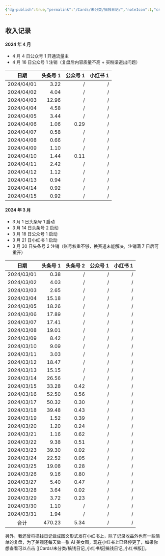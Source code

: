 ```yaml
---
{"dg-publish":true,"permalink":"/Cards/未分类/搞钱日记/","noteIcon":1,"created":"2024-04-03","updated":"2024-04-17"}
---
```


## 收入记录

#### 2024 年 4 月
- 4 月 4 日公众号 1 开通流量主
- 4 月 16 日公众号 1 注销（复盘后内容质量不高 + 买粉渠道出问题）

|     日期     | 头条号 1 | 公众号 1 | 小红书 1 |
| :--------: | ----: | ----: | ----: |
| 2024/04/01 |  3.22 |     / |     / |
| 2024/04/02 |  4.04 |     / |     / |
| 2024/04/03 | 12.96 |     / |     / |
| 2024/04/04 |  4.58 |     / |     / |
| 2024/04/05 |  3.44 |     / |     / |
| 2024/04/06 |  1.06 |  0.29 |     / |
| 2024/04/07 |  0.58 |     / |     / |
| 2024/04/08 |  0.66 |     / |     / |
| 2024/04/09 |  1.10 |     / |     / |
| 2024/04/10 |  1.44 |  0.11 |     / |
| 2024/04/11 |  2.42 |     / |     / |
| 2024/04/12 |  1.12 |     / |     / |
| 2024/04/13 |  0.94 |     / |     / |
| 2024/04/14 |  0.92 |     / |     / |
| 2024/04/15 |  0.92 |     / |     / |


#### 2024 年 3 月
- 3 月 1 日头条号 1 启动
- 3 月 14 日头条号 2 启动
- 3 月 18 日公众号 1 启动
- 3 月 21 日小红书 1 启动
- 3 月 30 日头条号 2 注销（账号权重不够，换赛道未能解决，注销满 7 日后可重开）

|     日期     |  头条号 1 | 头条号 2 | 公众号 1 | 小红书 1 |
| :--------: | -----: | ----: | ----: | ----: |
| 2024/03/01 |   0.38 |     / |     / |     / |
| 2024/03/02 |   4.03 |     / |     / |     / |
| 2024/03/03 |   2.65 |     / |     / |     / |
| 2024/03/04 |  15.18 |     / |     / |     / |
| 2024/03/05 |  18.26 |     / |     / |     / |
| 2024/03/06 |  17.89 |     / |     / |     / |
| 2024/03/07 |  17.41 |     / |     / |     / |
| 2024/03/08 |  19.01 |     / |     / |     / |
| 2024/03/09 |   8.42 |     / |     / |     / |
| 2024/03/10 |   9.09 |     / |     / |     / |
| 2024/03/11 |   3.03 |     / |     / |     / |
| 2024/03/12 |  18.47 |     / |     / |     / |
| 2024/03/13 |  15.15 |     / |     / |     / |
| 2024/03/14 |  26.56 |     / |     / |     / |
| 2024/03/15 |  33.28 |  0.42 |     / |     / |
| 2024/03/16 |  52.50 |  0.56 |     / |     / |
| 2024/03/17 |  50.32 |  0.30 |     / |     / |
| 2024/03/18 |  39.48 |  0.43 |     / |     / |
| 2024/03/19 |   1.52 |  0.39 |     / |     / |
| 2024/03/20 |   1.20 |  0.24 |     / |     / |
| 2024/03/21 |   1.16 |  0.62 |     / |     / |
| 2024/03/22 |   9.38 |  0.51 |     / |     / |
| 2024/03/23 |  39.30 |  0.02 |     / |     / |
| 2024/03/24 |  22.52 |  0.05 |     / |     / |
| 2024/03/25 |  19.08 |  0.28 |     / |     / |
| 2024/03/26 |   9.16 |  0.80 |     / |     / |
| 2024/03/27 |   5.40 |  0.47 |     / |     / |
| 2024/03/28 |   3.64 |  0.02 |     / |     / |
| 2024/03/29 |   3.72 |  0.23 |     / |     / |
| 2024/03/30 |   1.10 |     / |     / |     / |
| 2024/03/31 |   1.94 |     / |     / |     / |
|     合计     | 470.23 |  5.34 |     / |     / |

另外，我还曾将搞钱日记做成图文形式发在小红书上，除了记录收益外也有一些简单的复盘，为了美观还每天做一张 AI 美女图，现在小红书上已经停更了，如果你想查看可以点击 [[Cards/未分类/搞钱日记_小红书版\|搞钱日记_小红书版]]。